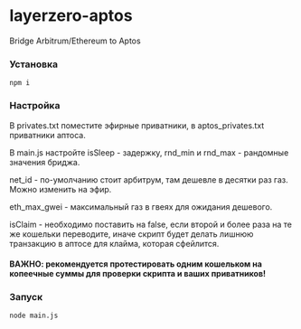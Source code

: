 # layerzero-aptos

Bridge Arbitrum/Ethereum to Aptos

### Установка
```
npm i
```

### Настройка

В privates.txt поместите эфирные приватники, в aptos_privates.txt приватники аптоса.

В main.js настройте isSleep - задержку, rnd_min и rnd_max - рандомные значения бриджа.

net_id - по-умолчанию стоит арбитрум, там дешевле в десятки раз газ. Можно изменить на эфир.

eth_max_gwei - максимальный газ в гвеях для ожидания дешевого.

isClaim - необходимо поставить на false, если второй и более раза на те же кошельки переводите, иначе скрипт будет делать лишнюю транзакцию в аптосе для клайма, которая сфейлится.

#### ВАЖНО: рекомендуется протестировать одним кошельком на копеечные суммы для проверки скрипта и ваших приватников!

### Запуск

```
node main.js
```

